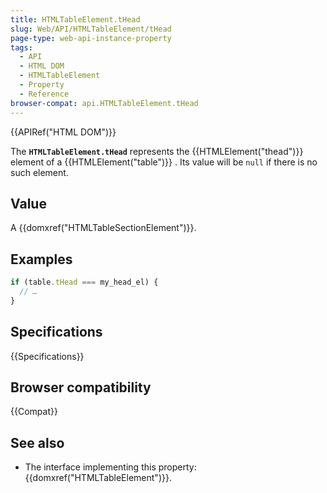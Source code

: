 ```yaml
---
title: HTMLTableElement.tHead
slug: Web/API/HTMLTableElement/tHead
page-type: web-api-instance-property
tags:
  - API
  - HTML DOM
  - HTMLTableElement
  - Property
  - Reference
browser-compat: api.HTMLTableElement.tHead
---
```

{{APIRef("HTML DOM")}}

The **`HTMLTableElement.tHead`** represents the
{{HTMLElement("thead")}} element of a {{HTMLElement("table")}} . Its value will be
`null` if there is no such element.

## Value

A {{domxref("HTMLTableSectionElement")}}.

## Examples

```js
if (table.tHead === my_head_el) {
  // …
}
```

## Specifications

{{Specifications}}

## Browser compatibility

{{Compat}}

## See also

- The interface implementing this property: {{domxref("HTMLTableElement")}}.
